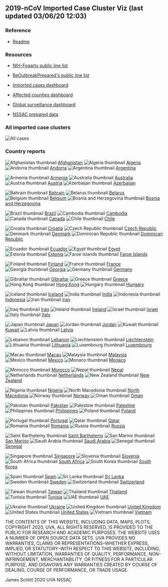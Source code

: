 ## 2019-nCoV Imported Case Cluster Viz (last updated 03/06/20 12:03)


### Reference

* [Readme](https://github.com/SchlittDataSci/SchlittDataSci.github.io/blob/master/README.md)


### Resources

* [NIH-Fogarty public line list](https://docs.google.com/spreadsheets/d/1jS24DjSPVWa4iuxuD4OAXrE3QeI8c9BC1hSlqr-NMiU/edit#gid=1187587451)

* [BeOutbreakPrepared's public line list](https://docs.google.com/spreadsheets/d/1itaohdPiAeniCXNlntNztZ_oRvjh0HsGuJXUJWET008/edit#gid=0)

* [Imported cases dashboard](https://datastudio.google.com/reporting/f6ad0988-f203-45f8-8d18-5d726c1d2d8b)

* [Affected counties dashboard](https://datastudio.google.com/u/0/reporting/f6ad0988-f203-45f8-8d18-5d726c1d2d8b/page/MdMHB)

* [Global surveillance dashboard](http://nssac.bii.virginia.edu/covid-19/dashboard/)

* [NSSAC prepared data](https://github.com/SchlittDataSci/SchlittDataSci.github.io/tree/master/data)


### All imported case clusters

![All cases](cluster_analysis/all_imported_cases_NIHFogarty.png)

### Country reports
![Afghanistan thumbnail](thumbnails/Afghanistan_thumbnail.png)  [Afghanistan](country_reports/Afghanistan_report.md)             ![Algeria thumbnail](thumbnails/Algeria_thumbnail.png)  [Algeria](country_reports/Algeria_report.md)             ![Andorra thumbnail](thumbnails/Andorra_thumbnail.png)  [Andorra](country_reports/Andorra_report.md)             ![Argentina thumbnail](thumbnails/Argentina_thumbnail.png)  [Argentina](country_reports/Argentina_report.md)

![Armenia thumbnail](thumbnails/Armenia_thumbnail.png)  [Armenia](country_reports/Armenia_report.md)             ![Australia thumbnail](thumbnails/Australia_thumbnail.png)  [Australia](country_reports/Australia_report.md)             ![Austria thumbnail](thumbnails/Austria_thumbnail.png)  [Austria](country_reports/Austria_report.md)             ![Azerbaijan thumbnail](thumbnails/Azerbaijan_thumbnail.png)  [Azerbaijan](country_reports/Azerbaijan_report.md)

![Bahrain thumbnail](thumbnails/Bahrain_thumbnail.png)  [Bahrain](country_reports/Bahrain_report.md)             ![Belarus thumbnail](thumbnails/Belarus_thumbnail.png)  [Belarus](country_reports/Belarus_report.md)             ![Belgium thumbnail](thumbnails/Belgium_thumbnail.png)  [Belgium](country_reports/Belgium_report.md)             ![Bosnia and Herzegovina thumbnail](thumbnails/Bosnia_and_Herzegovina_thumbnail.png)  [Bosnia and Herzegovina](country_reports/Bosnia_and_Herzegovina_report.md)

![Brazil thumbnail](thumbnails/Brazil_thumbnail.png)  [Brazil](country_reports/Brazil_report.md)             ![Cambodia thumbnail](thumbnails/Cambodia_thumbnail.png)  [Cambodia](country_reports/Cambodia_report.md)             ![Canada thumbnail](thumbnails/Canada_thumbnail.png)  [Canada](country_reports/Canada_report.md)             ![Chile thumbnail](thumbnails/Chile_thumbnail.png)  [Chile](country_reports/Chile_report.md)

![Croatia thumbnail](thumbnails/Croatia_thumbnail.png)  [Croatia](country_reports/Croatia_report.md)             ![Czech Republic thumbnail](thumbnails/Czech_Republic_thumbnail.png)  [Czech Republic](country_reports/Czech_Republic_report.md)             ![Denmark thumbnail](thumbnails/Denmark_thumbnail.png)  [Denmark](country_reports/Denmark_report.md)             ![Dominican Republic thumbnail](thumbnails/Dominican_Republic_thumbnail.png)  [Dominican Republic](country_reports/Dominican_Republic_report.md)

![Ecuador thumbnail](thumbnails/Ecuador_thumbnail.png)  [Ecuador](country_reports/Ecuador_report.md)             ![Egypt thumbnail](thumbnails/Egypt_thumbnail.png)  [Egypt](country_reports/Egypt_report.md)             ![Estonia thumbnail](thumbnails/Estonia_thumbnail.png)  [Estonia](country_reports/Estonia_report.md)             ![Faroe Islands thumbnail](thumbnails/Faroe_Islands_thumbnail.png)  [Faroe Islands](country_reports/Faroe_Islands_report.md)

![Finland thumbnail](thumbnails/Finland_thumbnail.png)  [Finland](country_reports/Finland_report.md)             ![France thumbnail](thumbnails/France_thumbnail.png)  [France](country_reports/France_report.md)             ![Georgia thumbnail](thumbnails/Georgia_thumbnail.png)  [Georgia](country_reports/Georgia_report.md)             ![Germany thumbnail](thumbnails/Germany_thumbnail.png)  [Germany](country_reports/Germany_report.md)

![Gibraltar thumbnail](thumbnails/Gibraltar_thumbnail.png)  [Gibraltar](country_reports/Gibraltar_report.md)             ![Greece thumbnail](thumbnails/Greece_thumbnail.png)  [Greece](country_reports/Greece_report.md)             ![Hong Kong thumbnail](thumbnails/Hong_Kong_thumbnail.png)  [Hong Kong](country_reports/Hong_Kong_report.md)             ![Hungary thumbnail](thumbnails/Hungary_thumbnail.png)  [Hungary](country_reports/Hungary_report.md)

![Iceland thumbnail](thumbnails/Iceland_thumbnail.png)  [Iceland](country_reports/Iceland_report.md)             ![India thumbnail](thumbnails/India_thumbnail.png)  [India](country_reports/India_report.md)             ![Indonesia thumbnail](thumbnails/Indonesia_thumbnail.png)  [Indonesia](country_reports/Indonesia_report.md)             ![Iran thumbnail](thumbnails/Iran_thumbnail.png)  [Iran](country_reports/Iran_report.md)

![Iraq thumbnail](thumbnails/Iraq_thumbnail.png)  [Iraq](country_reports/Iraq_report.md)             ![Ireland thumbnail](thumbnails/Ireland_thumbnail.png)  [Ireland](country_reports/Ireland_report.md)             ![Israel thumbnail](thumbnails/Israel_thumbnail.png)  [Israel](country_reports/Israel_report.md)             ![Italy thumbnail](thumbnails/Italy_thumbnail.png)  [Italy](country_reports/Italy_report.md)

![Japan thumbnail](thumbnails/Japan_thumbnail.png)  [Japan](country_reports/Japan_report.md)             ![Jordan thumbnail](thumbnails/Jordan_thumbnail.png)  [Jordan](country_reports/Jordan_report.md)             ![Kuwait thumbnail](thumbnails/Kuwait_thumbnail.png)  [Kuwait](country_reports/Kuwait_report.md)             ![Latvia thumbnail](thumbnails/Latvia_thumbnail.png)  [Latvia](country_reports/Latvia_report.md)

![Lebanon thumbnail](thumbnails/Lebanon_thumbnail.png)  [Lebanon](country_reports/Lebanon_report.md)             ![Liechtenstein thumbnail](thumbnails/Liechtenstein_thumbnail.png)  [Liechtenstein](country_reports/Liechtenstein_report.md)             ![Lithuania thumbnail](thumbnails/Lithuania_thumbnail.png)  [Lithuania](country_reports/Lithuania_report.md)             ![Luxembourg thumbnail](thumbnails/Luxembourg_thumbnail.png)  [Luxembourg](country_reports/Luxembourg_report.md)

![Macau thumbnail](thumbnails/Macau_thumbnail.png)  [Macau](country_reports/Macau_report.md)             ![Malaysia thumbnail](thumbnails/Malaysia_thumbnail.png)  [Malaysia](country_reports/Malaysia_report.md)             ![Mexico thumbnail](thumbnails/Mexico_thumbnail.png)  [Mexico](country_reports/Mexico_report.md)             ![Monaco thumbnail](thumbnails/Monaco_thumbnail.png)  [Monaco](country_reports/Monaco_report.md)

![Morocco thumbnail](thumbnails/Morocco_thumbnail.png)  [Morocco](country_reports/Morocco_report.md)             ![Nepal thumbnail](thumbnails/Nepal_thumbnail.png)  [Nepal](country_reports/Nepal_report.md)             ![Netherlands thumbnail](thumbnails/Netherlands_thumbnail.png)  [Netherlands](country_reports/Netherlands_report.md)             ![New Zealand thumbnail](thumbnails/New_Zealand_thumbnail.png)  [New Zealand](country_reports/New_Zealand_report.md)

![Nigeria thumbnail](thumbnails/Nigeria_thumbnail.png)  [Nigeria](country_reports/Nigeria_report.md)             ![North Macedonia thumbnail](thumbnails/North_Macedonia_thumbnail.png)  [North Macedonia](country_reports/North_Macedonia_report.md)             ![Norway thumbnail](thumbnails/Norway_thumbnail.png)  [Norway](country_reports/Norway_report.md)             ![Oman thumbnail](thumbnails/Oman_thumbnail.png)  [Oman](country_reports/Oman_report.md)

![Pakistan thumbnail](thumbnails/Pakistan_thumbnail.png)  [Pakistan](country_reports/Pakistan_report.md)             ![Palestine thumbnail](thumbnails/Palestine_thumbnail.png)  [Palestine](country_reports/Palestine_report.md)             ![Philippines thumbnail](thumbnails/Philippines_thumbnail.png)  [Philippines](country_reports/Philippines_report.md)             ![Poland thumbnail](thumbnails/Poland_thumbnail.png)  [Poland](country_reports/Poland_report.md)

![Portugal thumbnail](thumbnails/Portugal_thumbnail.png)  [Portugal](country_reports/Portugal_report.md)             ![Qatar thumbnail](thumbnails/Qatar_thumbnail.png)  [Qatar](country_reports/Qatar_report.md)             ![Romania thumbnail](thumbnails/Romania_thumbnail.png)  [Romania](country_reports/Romania_report.md)             ![Russia thumbnail](thumbnails/Russia_thumbnail.png)  [Russia](country_reports/Russia_report.md)

![Saint Barthelemy thumbnail](thumbnails/Saint_Barthelemy_thumbnail.png)  [Saint Barthelemy](country_reports/Saint_Barthelemy_report.md)             ![San Marino thumbnail](thumbnails/San_Marino_thumbnail.png)  [San Marino](country_reports/San_Marino_report.md)             ![Saudi Arabia thumbnail](thumbnails/Saudi_Arabia_thumbnail.png)  [Saudi Arabia](country_reports/Saudi_Arabia_report.md)             ![Senegal thumbnail](thumbnails/Senegal_thumbnail.png)  [Senegal](country_reports/Senegal_report.md)

![Singapore thumbnail](thumbnails/Singapore_thumbnail.png)  [Singapore](country_reports/Singapore_report.md)             ![Slovenia thumbnail](thumbnails/Slovenia_thumbnail.png)  [Slovenia](country_reports/Slovenia_report.md)             ![South Africa thumbnail](thumbnails/South_Africa_thumbnail.png)  [South Africa](country_reports/South_Africa_report.md)             ![South Korea thumbnail](thumbnails/South_Korea_thumbnail.png)  [South Korea](country_reports/South_Korea_report.md)

![Spain thumbnail](thumbnails/Spain_thumbnail.png)  [Spain](country_reports/Spain_report.md)             ![Sri Lanka thumbnail](thumbnails/Sri_Lanka_thumbnail.png)  [Sri Lanka](country_reports/Sri_Lanka_report.md)             ![Sweden thumbnail](thumbnails/Sweden_thumbnail.png)  [Sweden](country_reports/Sweden_report.md)             ![Switzerland thumbnail](thumbnails/Switzerland_thumbnail.png)  [Switzerland](country_reports/Switzerland_report.md)

![Taiwan thumbnail](thumbnails/Taiwan_thumbnail.png)  [Taiwan](country_reports/Taiwan_report.md)             ![Thailand thumbnail](thumbnails/Thailand_thumbnail.png)  [Thailand](country_reports/Thailand_report.md)             ![Tunisia thumbnail](thumbnails/Tunisia_thumbnail.png)  [Tunisia](country_reports/Tunisia_report.md)             ![UAE thumbnail](thumbnails/UAE_thumbnail.png)  [UAE](country_reports/UAE_report.md)

![Ukraine thumbnail](thumbnails/Ukraine_thumbnail.png)  [Ukraine](country_reports/Ukraine_report.md)             ![United Kingdom thumbnail](thumbnails/United_Kingdom_thumbnail.png)  [United Kingdom](country_reports/United_Kingdom_report.md)             ![United States thumbnail](thumbnails/United_States_thumbnail.png)  [United States](country_reports/United_States_report.md)             ![Vietnam thumbnail](thumbnails/Vietnam_thumbnail.png)  [Vietnam](country_reports/Vietnam_report.md)








THE CONTENTS OF THIS WEBSITE, INCLUDING DATA, MAPS, PLOTS, COPYRIGHT 2020, UVA, ALL RIGHTS RESERVED, IS PROVIDED TO THE PUBLIC FOR RESEARCH AND ACADEMIC PURPOSES. THE WEBSITE USES A NUMBER OF OPEN SOURCE DATA SETS. UVA PROVIDES NO WARRANTIES, CLAIMS OR REPRESENTATIONS–WHETHER EXPRESS, IMPLIED, OR STATUTORY–WITH RESPECT TO THIS WEBSITE, INCLUDING, WITHOUT LIMITATION, WARRANTIES OF QUALITY, PERFORMANCE, NON–INFRINGEMENT, MERCHANTABILITY, OR FITNESS FOR A PARTICULAR PURPOSE, AND DISAVOWS ANY WARRANTIES CREATED BY COURSE OF DEALING, COURSE OF PERFORMANCE, OR TRADE USAGE.




James Schlitt 2020 UVA NSSAC

<!-- Global site tag (gtag.js) - Google Analytics -->
<script async src="https://www.googletagmanager.com/gtag/js?id=UA-158816269-1"></script>
<script>
  window.dataLayer = window.dataLayer || [];
  function gtag(){dataLayer.push(arguments);}
  gtag('js', new Date());

  gtag('config', 'UA-158816269-1');
</script>